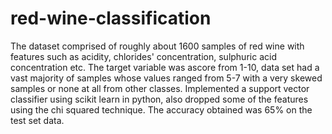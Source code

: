 # red-wine-classification
The dataset comprised of roughly about 1600 samples of red wine with features such as acidity, chlorides' concentration, sulphuric acid concentration etc. The target variable was ascore from 1-10, data set had a vast majority of samples whose values ranged from 5-7 with a very skewed samples or none at all from other classes. Implemented a support vector classifier using scikit learn in python, also dropped some of the features using the chi squared technique. The accuracy obtained was 65% on the test set data.
